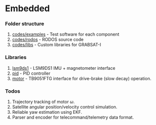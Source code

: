 # Embedded

### Folder structure
1. [codes/examples](/codes/examples) - Test software for each component
2. [codes/rodos](/codes/rodos/) - RODOS source code
3. [codes/libs](/codes/libs/) - Custom libraries for GRABSAT-I

### Libraries
1. [lsm9ds1](/codes/libs/lsm9ds1) - LSM9DS1 IMU + magnetometer interface
2. [pid](/codes/libs/pid) - PID controller
3. [motor](/codes/libs/motor) - TB9051FTG interface for drive-brake (slow decay) operation.

### Todos
1. Trajectory tracking of motor $\omega$.
2. Satellite angular position/velocity control simulation.
3. Reliable yaw estimation using EKF.
4. Parser and encoder for telecommand/telemetry data format.
